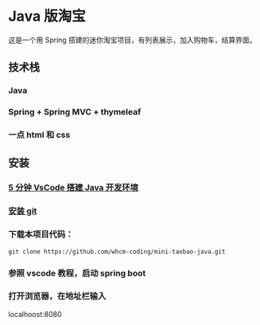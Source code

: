 # Java 版淘宝

这是一个用 Spring 搭建的迷你淘宝项目，有列表展示，加入购物车，结算界面。

## 技术栈

### Java

### Spring + Spring MVC + thymeleaf

### 一点 html 和 css

## 安装

### [5 分钟 VsCode 搭建 Java 开发环境](https://www.cnblogs.com/miskis/p/9816135.html)

### [安装 git](https://git-scm.com/downloads)

### 下载本项目代码：

```
git clone https://github.com/whcm-coding/mini-taobao-java.git
```

### 参照 vscode 教程，启动 spring boot

### 打开浏览器，在地址栏输入

localhoost:8080
